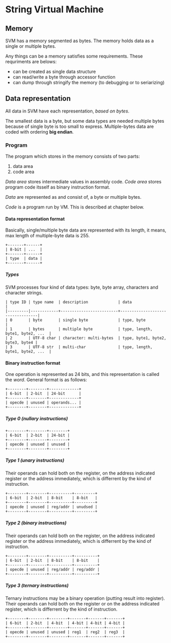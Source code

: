 # String Virtual Machine


## Memory

SVM has a memory segmented as bytes. The memory holds data as a single or multiple bytes.

Any things can be a memory satisfies some requirements. These requriments are belows:

- can be created as single data structure
- can read/write a byte through accessor function
- can dump through stringify the memory (to debugging or to seriarizing)

## Data representation

All data in SVM have each representation, *based on bytes*.

The smallest data is a byte, but some data types are needed multiple bytes because of single
byte is too small to express. Multiple-bytes data are coded with ordering **big endian**.

### Program

The program which stores in the memory consists of two parts:

1. data area
2. code area

*Data area* stores intermediate values in assembly code. *Code area* stores program code
itsself as binary instruction format.

*Data* are represented as and consist of, a byte or multiple bytes.

*Code* is a program run by VM. This is described at chapter below.

#### Data representation format

Basically, single/multiple byte data are represented with its length, it means, max
length of multiple-byte data is 255.

```
+-------+------+
| 8-bit | ...  |
+-------+------+
| type  | data |
+-------+------+
```

##### Types

SVM processes four kind of data types: byte, byte array, characters and character strings.

```
| type ID | type name  | description             | data                             |
|---------|------------+-------------------------+----------------------------------|
| 0       | byte       | single byte             | type, byte                       |
| 1       | bytes      | multiple byte           | type, length, byte1, byte2, ...  |
| 2       | UTF-8 char | character: multi-bytes  | type, byte1, byte2, byte3, byte4 |
| 3       | UTF-8 str  | multi-char              | type, length, byte1, byte2, ...  |
```

#### Binary instruction format

One operation is represented as 24 bits, and this representation is called
the *word*. General format is as follows:

```
+--------+--------+-------------+
| 6-bit  | 2-bit  | 24-bit      |
+--------+--------+-------------+
| opecde | unused | operands... |
+--------+--------+-------------+
```

##### Type 0 (nullary instructions)

```
+--------+--------+--------+
| 6-bit  | 2-bit  | 24-bit |
+--------+--------+--------+
| opecde | unused | unused |
+--------+--------+--------+
```


##### Type 1 (unary instructions)

Their operands can hold both on the register, on the address indicated register
or the address immediately, which is differrent by the kind of instruction.

```
+--------+--------+----------+---------+
| 6-bit  | 2-bit  | 8-bit    | 8-bit   |
+--------+--------+----------+---------+
| opecde | unused | reg/addr | unudsed |
+--------+--------+----------+---------+
```

##### Type 2 (binary instructions)

Their operands can hold both on the register, on the address indicated register
or the address immediately, which is differrent by the kind of instruction.


```
+--------+--------+----------+----------+
| 6-bit  | 2-bit  | 8-bit    | 8-bit    |
+--------+--------+----------+----------+
| opecde | unused | reg/addr | reg/addr |
+--------+--------+----------+----------+
```

##### Type 3 (ternary instructions)

Ternary instructions may be a binary operation (putting result into register).
Their operands can hold both on the register or on the address indicated register,
which is differrent by the kind of instruction.

```
+--------+--------+--------+-------+-------+-------+
| 6-bit  | 2-bit  | 4-bit  | 4-bit | 4-bit | 4-bit |
+--------+--------+--------+-------+-------+-------+
| opecde | unused | unused | reg1  | reg2  | reg3  |
+--------+--------+--------+-------+-------+-------+
```
